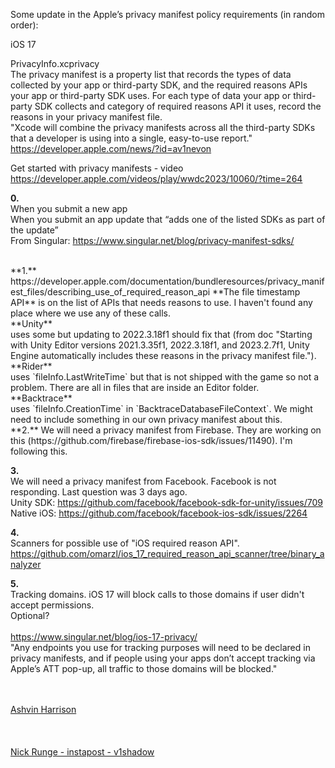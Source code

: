 Some update in the Apple’s privacy manifest policy requirements (in random order):

iOS 17

PrivacyInfo.xcprivacy
<br>
The privacy manifest is a property list that records the types of data collected by your app or third-party SDK, and the required reasons APIs your app or third-party SDK uses. For each type of data your app or third-party SDK collects and category of required reasons API it uses, record the reasons in your privacy manifest file.
<br>
"Xcode will combine the privacy manifests across all the third-party SDKs that a developer is using into a single, easy-to-use report."
https://developer.apple.com/news/?id=av1nevon
<br>

Get started with privacy manifests - video
https://developer.apple.com/videos/play/wwdc2023/10060/?time=264

**0.**
<br>
When you submit a new app
<br>
When you submit an app update that “adds one of the listed SDKs as part of the update”
<br>
From Singular: https://www.singular.net/blog/privacy-manifest-sdks/

<br>
**1.**
<br>
https://developer.apple.com/documentation/bundleresources/privacy_manifest_files/describing_use_of_required_reason_api
**The file timestamp API** is on the list of APIs that needs reasons to use. I haven't found any place where we use any of these calls. 
<br>
**Unity**
<br>uses some but updating to 2022.3.18f1 should fix that (from doc "Starting with Unity Editor versions 2021.3.35f1, 2022.3.18f1, and 2023.2.7f1, Unity Engine automatically includes these reasons in the privacy manifest file.").
<br>
**Rider**
<br>
uses `fileInfo.LastWriteTime` but that is not shipped with the game so not a problem. There are all in files that are inside an Editor folder.
<br>
**Backtrace**
<br>
uses `fileInfo.CreationTime` in `BacktraceDatabaseFileContext`. We might need to include something in our own privacy manifest about this.

<br>
**2.**
We will need a privacy manifest from Firebase. They are working on this (https://github.com/firebase/firebase-ios-sdk/issues/11490). I'm following this.


**3.**
<br>
We will need a privacy manifest from Facebook. Facebook is not responding. Last question was 3 days ago.
<br>
Unity SDK: https://github.com/facebook/facebook-sdk-for-unity/issues/709
<br>
Native iOS: https://github.com/facebook/facebook-ios-sdk/issues/2264


**4.**
<br>
Scanners for possible use of "iOS required reason API".
<br>
https://github.com/omarzl/ios_17_required_reason_api_scanner/tree/binary_analyzer


**5.**
<br>
Tracking domains. iOS 17 will block calls to those domains if user didn't accept permissions.
<br>
Optional?
<br>
<br>
https://www.singular.net/blog/ios-17-privacy/
<br>
"Any endpoints you use for tracking purposes will need to be declared in privacy manifests, and if people using your apps don’t accept tracking via Apple’s ATT pop-up, all traffic to those domains will be blocked."



<br><br>
[Ashvin Harrison](https://s.mgtc.dev/ahp/open?gallery_id=ashvin_harrison_1&v1=ashvinh1&v2=ashvinh2&v3=ashvinh3)
<br><br>
<br><br>
[Nick Runge - instapost - v1shadow](https://s.mgtc.dev/ahp/open?gallery_id=nick_runge_1&v1=nickrunge&v2=instapost&v3=v1shadow&ppid=326df608-9af3-4ece-82c8-04cf24808853&listing=nick_runge)


